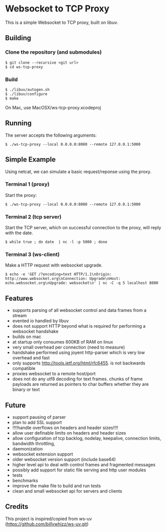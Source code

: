 Websocket to TCP Proxy
====

This is a simple Websocket to TCP proxy, built on libuv.

Building
-----

### Clone the repository (and submodules)

    $ git clone --recursive <git url>
    $ cd ws-tcp-proxy

### Build

    $ ./libuv/autogen.sh
    $ ./libuv/configure
    $ make

On Mac, use MacOSX/ws-tcp-proxy.xcodeproj

Running
-----

The server accepts the following arguments:

    $ ./ws-tcp-proxy --local 0.0.0.0:8080 --remote 127.0.0.1:5000

## Simple Example
Using netcat, we can simulate a basic request/reponse using the proxy.

### Terminal 1 (proxy)
Start the proxy:

    $ ./ws-tcp-proxy --local 0.0.0.0:8080 --remote 127.0.0.1:5000

### Terminal 2 (tcp server)
Start the TCP server, which on successful connection to the proxy, will reply with the date.

    $ while true ; do date  | nc -l -p 5000 ; done

### Terminal 3 (ws-client)
Make a HTTP request with websocket upgrade.

    $ echo -e 'GET /?encoding=text HTTP/1.1\nOrigin: http://www.websocket.org\nConnection: Upgrade\nHost: echo.websocket.org\nUpgrade: websocket\n' | nc -C -q 5 localhost 8080


Features
-----

  * supports parsing of all websocket control and data frames from a stream
  * evented io handled by libuv
  * does not support HTTP beyond what is required for performing a websocket
    handshake
  * builds on mac
  * at startup only consumes 600KB of RAM on linux
  * very small overhead per connection (need to measure)
  * handshake performed using joyent http-parser which is very low overhead
    and fast
  * only supports http://tools.ietf.org/html/rfc6455. is not backwards 
    compatible
  * proxies websocket to a remote host/port
  * does not do any utf8 decoding for text frames. chunks of frame payloads
    are returned as pointers to char buffers whether they are binary or text
  
Future
-----

  * support pausing of parser
  * plan to add SSL support
  * !!!!handle overflows on headers and header sizes!!!!
  * allow user definable limits on headers and header sizes
  * allow configuration of tcp backlog, nodelay, keepalive, connection
    limits, bandwidth throttling, 
  * daemonization
  * websocket extension support
  * older websocket version support (include base64)
  * higher level api to deal with control frames and fragmented messages
  * possibly add support for static file serving and http 
    user modules
  * tests
  * benchmarks
  * improve the make file to build and run tests
  * clean and small websocket api for servers and clients
  

Credits
-----

This project is inspired/copied from ws-uv (https://github.com/billywhizz/ws-uv.git)
